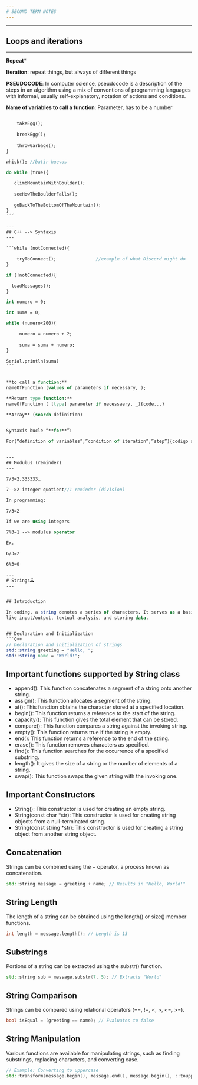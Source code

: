```yaml
---
# SECOND TERM NOTES
---
```

---
## Loops and iterations 
---

**Repeat***

**Iteration**: repeat things, but always of different things 

**PSEUDOCODE**: In computer science, pseudocode is a description of the steps in an algorithm using a mix of conventions of programming languages with informal, usually self-explanatory, notation of actions and conditions. 

**Name of variables to call a function**: Parameter, has to be a number

```do while (eggs > 0){                 //condition

    takeEgg();
    
    breakEgg();
    
    throwGarbage();
}

whisk(); //batir huevos

do while (true){

   climbMountainWithBoulder();
   
   seeHowTheBoulderFalls();
   
   goBackToTheBottomOfTheMountain();
}
´´´

---
## C++ --> Syntaxis
---

```while (notConnected){

    tryToConnect();               //example of what Discord might do
}

if (!notConnected){

  loadMessages();
}

int numero = 0;

int suma = 0;

while (numero<200){

     numero = numero + 2;
     
     suma = suma + numero;
}

Serial.println(suma)
´´´


**to call a function:**
nameOfFunction (values of parameters if necessary, );

**Return type function:**
nameOfFunction ( [type] parameter if necessaery, _){code...}

**Array** (search definition)


Syntaxis bucle “**for**”: 

For(“definition of variables”;”condition of iteration”;”step”){codigo a repetir} 

 
---
## Modulus (reminder) 
---

7/3=2,333333… 

7-->2 integer quotient//1 reminder (division) 

In programming: 

7/3=2  

If we are using integers 

7%3=1 --> modulus operator 

Ex. 

6/3=2 

6%3=0 

---
# Strings🕹
---


## Introduction

In coding, a string denotes a series of characters. It serves as a basic data type employed to portray textual information. Strings are frequently altered for purposes
like input/output, textual analysis, and storing data.


## Declaration and Initialization
```C++
// Declaration and initialization of strings
std::string greeting = "Hello, ";
std::string name = "World!";
```

## Important functions supported by String class
- append(): This function concatenates a segment of a string onto another string.
- assign(): This function allocates a segment of the string.
- at(): This function obtains the character stored at a specified location.
- begin(): This function returns a reference to the start of the string.
- capacity(): This function gives the total element that can be stored.
- compare(): This function compares a string against the invoking string.
- empty(): This function returns true if the string is empty.
- end(): This function returns a reference to the end of the string.
- erase(): This function removes characters as specified.
- find(): This function searches for the occurrence of a specified substring.
- length(): It gives the size of a string or the number of elements of a string.
- swap(): This function swaps the given string with the invoking one.

  
## Important Constructors
- String(): This constructor is used for creating an empty string.
- String(const char *str): This constructor is used for creating string objects from a null-terminated string.
- String(const string *str): This constructor is used for creating a string object from another string object.

  
## Concatenation
Strings can be combined using the + operator, a process known as concatenation.
```C++
std::string message = greeting + name; // Results in "Hello, World!"
```

## String Length
The length of a string can be obtained using the length() or size() member functions.
```C++
int length = message.length(); // Length is 13
```

## Substrings
Portions of a string can be extracted using the substr() function.
```C++
std::string sub = message.substr(7, 5); // Extracts "World"
```

## String Comparison
Strings can be compared using relational operators (==, !=, <, >, <=, >=).
```C++
bool isEqual = (greeting == name); // Evaluates to false
```

## String Manipulation
Various functions are available for manipulating strings, such as finding substrings, replacing characters, and converting case.
```C++
// Example: Converting to uppercase
std::transform(message.begin(), message.end(), message.begin(), ::toupper);
```









